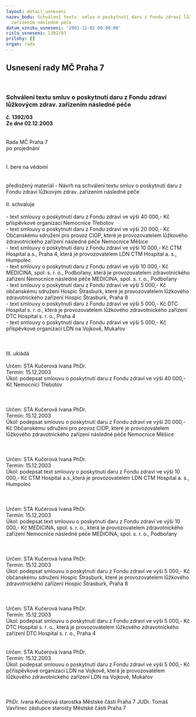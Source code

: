 ```yaml
---
layout: detail_usneseni
nazev_bodu: Schválení textu  smluv o poskytnutí daru z Fondu zdraví lůžkovýcm zdrav.
  zařízením následné péče
datum_vzniku_usneseni: '2003-12-02 00:00:00'
cislo_usneseni: 1392/03
prilohy: []
organ: rada
---
```

<div id="ucUsn_pList" class="usn">
	<span><h2>Usnesení rady MČ Praha 7 </h2>
<br></span><div class="standBody">
<span><h3>Schválení textu  smluv o poskytnutí daru z Fondu zdraví lůžkovýcm zdrav. zařízením následné péče</h3></span><div class="center">
		<strong>č. 1392/03</strong><br>
	</div>
<div class="center">
		<strong>Ze dne 02.12.2003</strong><br><br>
	</div>
<br>Rada MČ Praha 7<br>po projednání<br><br><br>I.	bere na vědomí<br><br> <br>předložený materiál - Návrh na schválení textu  smluv o poskytnutí daru z Fondu zdraví lůžkovým zdrav. zařízením následné péče<br><br>II.	schvaluje <br><br>- text  smlouvy o poskytnutí daru z Fondu zdraví ve výši 40 000,- Kč příspěvkové organizaci Nemocnice Třebotov <br>- text  smlouvy o poskytnutí daru z Fondu zdraví ve výši 20 000,- Kč Občanskému sdružení pro provoz CIOP,  které je provozovatelem lůžkového zdravotnického zařízení následné péče Nemocnice Měšice	<br>- text  smlouvy o poskytnutí daru z Fondu zdraví ve výši 10 000,- Kč CTM Hospital a.s., Praha 4, která je provozovatelem LDN CTM Hospital a. s., Humpolec<br>- text  smlouvy o poskytnutí daru z Fondu zdraví ve výši 10 000,- Kč MEDICINA, spol. s. r. o., Podbořany, která je provozovatelem zdravotnického zařízení Nemocnice následné péče MEDICINA, spol. s. r. o., Podbořany<br>- text  smlouvy o poskytnutí daru z Fondu zdraví ve výši   5 000,- Kč občanskému sdružení Hospic Štrasburk,  které je provozovatelem lůžkového zdravotnického zařízení Hospic Štrasburk, Praha 8<br>- text  smlouvy o poskytnutí daru z Fondu zdraví ve výši   5 000,- Kč DTC Hospital s. r. o., která je provozovatelem lůžkového zdravotnického zařízení DTC Hospital s. r. o., Praha 4<br>- text  smlouvy o poskytnutí daru z Fondu zdraví ve výši   5 000,- Kč  příspěvkové organizaci LDN na Vojkově, Mukařov<br><br>						<br><br>III.	ukládá <br><br>Určen:	STA Kučerová Ivana PhDr.<br>Termín: 15.12.2003<br>Úkol:	podepsat smlouvu o poskytnutí daru z Fondu zdraví ve výši 40 000,- Kč Nemocnici Třebotov <br> <br><br><br>Určen:	STA Kučerová Ivana PhDr.<br>Termín: 15.12.2003<br>Úkol:	podepsat smlouvu o poskytnutí daru z Fondu zdraví ve výši 20 000,- Kč Občanskému sdružení pro provoz CIOP, které je provozovatelem lůžkového zdravotnického zařízení následné péče Nemocnice Měšice			<br> <br><br><br>Určen:	STA Kučerová Ivana PhDr.<br>Termín: 15.12.2003<br>Úkol:	podepsat text  smlouvy o poskytnutí daru z Fondu zdraví ve výši 10 000,- Kč CTM Hospital a.s.,která je provozovatelem LDN CTM Hospital a. s., Humpolec <br> <br><br><br>Určen:	STA Kučerová Ivana PhDr.<br>Termín: 15.12.2003<br>Úkol:	podepsat text  smlouvu o poskytnutí daru z Fondu zdraví ve výši 10 000,- Kč  MEDICINA, spol. s. r. o., která je provozovatelem zdravotnického zařízení Nemocnice následné péče MEDICINA, spol. s. r. o., Podbořany <br> <br><br><br>Určen:	STA Kučerová Ivana PhDr.<br>Termín: 15.12.2003<br>Úkol:	podepsat smlouvu o poskytnutí daru z Fondu zdraví ve výši   5 000,- Kč občanskému sdružení Hospic Štrasburk, které je provozovatelem lůžkového zdravotnického zařízení Hospic Štrasburk, Praha 8<br> <br><br><br>Určen:	STA Kučerová Ivana PhDr.<br>Termín: 15.12.2003<br>Úkol:	podepsat smlouvu o poskytnutí daru z Fondu zdraví ve výši   5 000,- Kč DTC Hospital s. r. o.,  která je provozovatelem lůžkového zdravotnického zařízení DTC Hospital s. r. o., Praha 4 <br> <br><br>Určen:	STA Kučerová Ivana PhDr.<br>Termín: 15.12.2003<br>Úkol:	podepsat smlouvu o poskytnutí daru z Fondu zdraví ve výši   5 000,- Kč pčříspěvkové organizaci LDN na Vojkově, která je provozovatelem lůžkového zdravotnického zařízení LDN na Vojkově, Mukařov<br> <br> <br>	<br>PhDr. Ivana Kučerová starostka Městské části Praha 7	 JUDr. Tomáš Vavřinec zástupce starosty Městské části Praha 7<br>	<br><br>
</div>
</div>